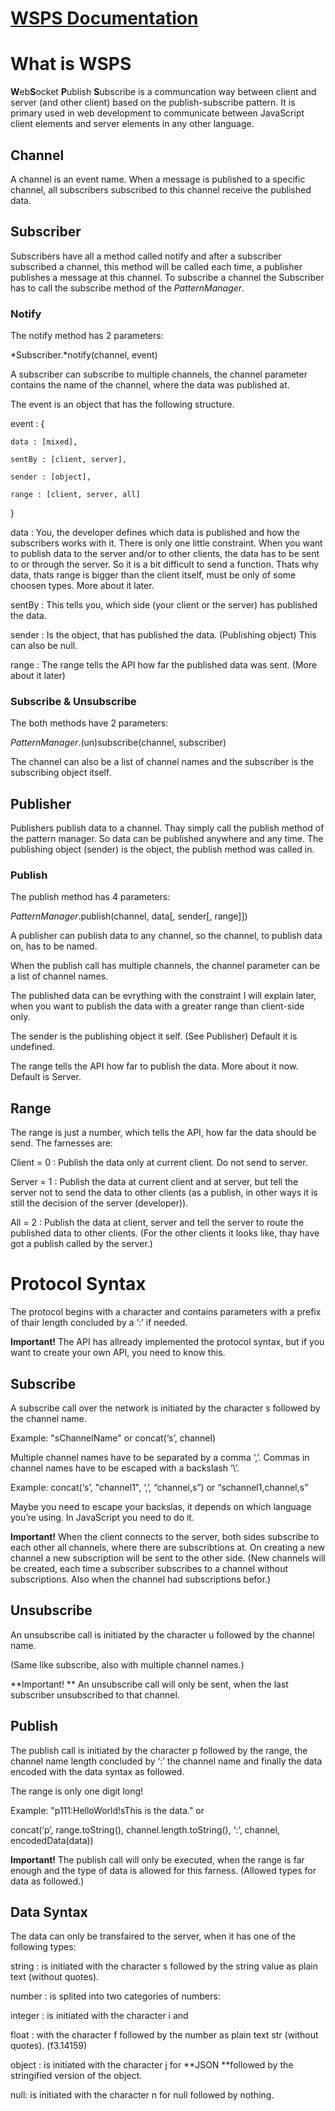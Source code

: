 # [WSPS Documentation](https://docs.google.com/document/d/1z65cn5PC74BamNzBEvYo6UwqTKxQEhBByh6a12RDuT8/edit?usp=sharing)

# What is WSPS

**W**eb**S**ocket **P**ublish **S**ubscribe  is a communcation way between client and server (and other client) based on the publish-subscribe pattern. It is primary used in web development to communicate between JavaScript client elements and server elements in any other language.

## Channel

A channel is an event name. When a message is published to a specific channel, all subscribers subscribed to this channel receive the published data.

## Subscriber

Subscribers have all a method called notify and after a subscriber subscribed a channel, this method will be called each time, a publisher publishes a message at this channel. To subscribe a channel the Subscriber has to call the subscribe method of the *PatternManager*.

### Notify

The notify method has 2 parameters: 

*Subscriber.*notify(channel, event)

A subscriber can subscribe to multiple channels, the channel parameter contains the name of the channel, where the data was published at.

The event is an object that has the following structure.

event : {

    data : [mixed],

    sentBy : [client, server],

    sender : [object],

    range : [client, server, all]

}

data : You, the developer defines which data is published and how the subscribers works with it. There is only one little constraint. When you want to publish data to the server and/or to other clients, the data has to be sent to or through the server. So it is a bit difficult to send a function. Thats why data, thats range is bigger than the client itself, must be only of some choosen types. More about it later.

sentBy : This tells you, which side (your client or the server) has published the data.

sender : Is the object, that has published the data. (Publishing object) This can also be null.

range : The range tells the API how far the published data was sent. (More about it later)

### Subscribe & Unsubscribe

The both methods have 2 parameters: 

*PatternManager*.(un)subscribe(channel, subscriber)

The channel can also be a list of channel names and the subscriber is the subscribing object itself.

## Publisher

Publishers publish data to a channel. Thay simply call the publish method of the pattern manager. So data can be published anywhere and any time. The publishing object (sender) is the object, the publish method was called in.

### Publish

The publish method has 4 parameters: 

*PatternManager*.publish(channel, data[, sender[, range]])

A publisher can publish data to any channel, so the channel, to publish data on, has to be named.

When the publish call has multiple channels, the channel parameter can be a list of channel names.

The published data can be evrything with the constraint I will explain later, when you want to publish the data with a greater range than client-side only.

The sender is the publishing object it self. (See Publisher) Default it is undefined.

The range tells the API how far to publish the data. More about it now. Default is Server.

## Range

The range is just a number, which tells the API, how far the data should be send. The farnesses are:

Client = 0 : Publish the data only at current client. Do not send to server.

Server = 1 : Publish the data at current client and at server, but tell the server not to send the data to other clients (as a publish, in other ways it is still the decision of the server (developer)).

All = 2 : Publish the data at client, server and tell the server to route the published data to other clients. (For the other clients it looks like, thay have got a publish called by the server.)

# Protocol Syntax

The protocol begins with a character and contains parameters with a prefix of thair length concluded by a ‘:’ if needed.

**Important!** The API has allready implemented the protocol syntax, but if you want to create your own API, you need to know this.

## Subscribe

A subscribe call over the network is initiated by the character s followed by the channel name.

Example: "sChannelName" or concat(‘s’, channel)

Multiple channel names have to be separated by a comma ‘,’. Commas in channel names have to be escaped with a backslash ‘\’.

Example: concat(‘s’, "channel1", ‘,’, “channel\,s”) or “schannel1,channel\,s”

Maybe you need to escape your backslas, it depends on which language you’re using. In JavaScript you need to do it.

**Important!** When the client connects to the server, both sides subscribe to each other all channels, where there are subscribtions at. On creating a new channel a new subscription will be sent to the other side. (New channels will be created, each time a subscriber subscribes to a channel without subscriptions. Also when the channel had subscriptions befor.)

## Unsubscribe

An unsubscribe call is initiated by the character u followed by the channel name. 

(Same like subscribe, also with multiple channel names.)

**Important! ** An unsubscribe call will only be sent, when the last subscriber unsubscribed to that channel.

## Publish

The publish call is initiated by the character p followed by the range, the channel name length concluded by ‘:’ the channel name and finally the data encoded with the data syntax as followed.

The range is only one digit long!

Example: "p111:HelloWorld!sThis is the data." or 

concat(‘p’, range.toString(), channel.length.toString(), ‘:’, channel, encodedData(data))

**Important!** The publish call will only be executed, when the range is far enough and the type of data is allowed for this farness. (Allowed types for data as followed.)

## Data Syntax

The data can only be transfaired to the server, when it has one of the following types:

string : is initiated with the character s followed by the string value as plain text (without quotes).

number : is splited into two categories of numbers:

  integer : is initiated with the character i and

  float : with the character f followed by the number as plain text str (without quotes). (f3.14159)

object : is initiated with the character j for **JSON **followed by the stringified version of the object.

null: is initiated with the character n for null followed by nothing.
